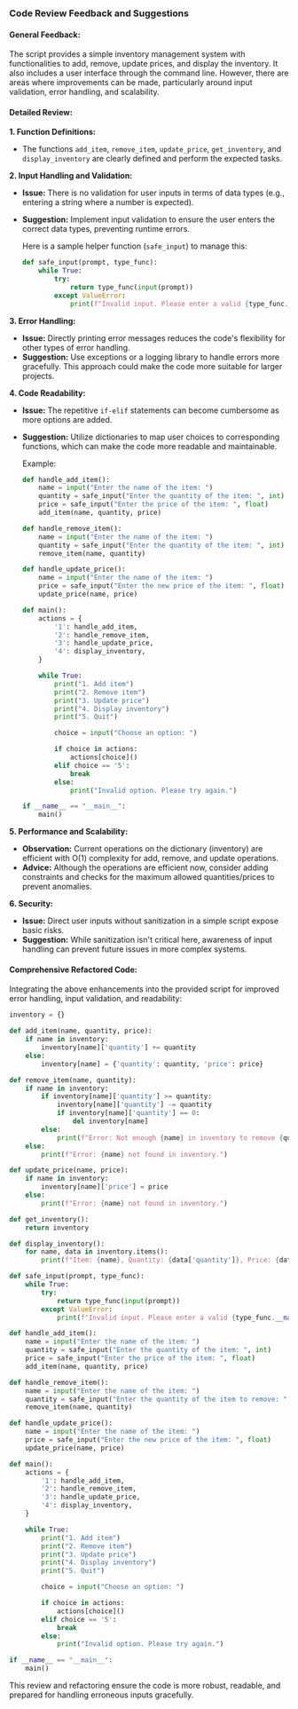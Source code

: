 ### Code Review Feedback and Suggestions

#### General Feedback:

The script provides a simple inventory management system with functionalities to add, remove, update prices, and display the inventory. It also includes a user interface through the command line. However, there are areas where improvements can be made, particularly around input validation, error handling, and scalability.

#### Detailed Review:

**1. Function Definitions:**
- The functions `add_item`, `remove_item`, `update_price`, `get_inventory`, and `display_inventory` are clearly defined and perform the expected tasks.
  
**2. Input Handling and Validation:**
- **Issue:** There is no validation for user inputs in terms of data types (e.g., entering a string where a number is expected).
- **Suggestion:** Implement input validation to ensure the user enters the correct data types, preventing runtime errors.

    Here is a sample helper function (`safe_input`) to manage this:

    ```python
    def safe_input(prompt, type_func):
        while True:
            try:
                return type_func(input(prompt))
            except ValueError:
                print(f"Invalid input. Please enter a valid {type_func.__name__}.")
    ```

**3. Error Handling:**
- **Issue:** Directly printing error messages reduces the code's flexibility for other types of error handling.
- **Suggestion:** Use exceptions or a logging library to handle errors more gracefully. This approach could make the code more suitable for larger projects.

**4. Code Readability:**
- **Issue:** The repetitive `if-elif` statements can become cumbersome as more options are added.
- **Suggestion:** Utilize dictionaries to map user choices to corresponding functions, which can make the code more readable and maintainable.

    Example:

    ```python
    def handle_add_item():
        name = input("Enter the name of the item: ")
        quantity = safe_input("Enter the quantity of the item: ", int)
        price = safe_input("Enter the price of the item: ", float)
        add_item(name, quantity, price)

    def handle_remove_item():
        name = input("Enter the name of the item: ")
        quantity = safe_input("Enter the quantity of the item: ", int)
        remove_item(name, quantity)

    def handle_update_price():
        name = input("Enter the name of the item: ")
        price = safe_input("Enter the new price of the item: ", float)
        update_price(name, price)

    def main():
        actions = {
            '1': handle_add_item,
            '2': handle_remove_item,
            '3': handle_update_price,
            '4': display_inventory,
        }

        while True:
            print("1. Add item")
            print("2. Remove item")
            print("3. Update price")
            print("4. Display inventory")
            print("5. Quit")

            choice = input("Choose an option: ")

            if choice in actions:
                actions[choice]()
            elif choice == '5':
                break
            else:
                print("Invalid option. Please try again.")

    if __name__ == "__main__":
        main()
    ```

**5. Performance and Scalability:**
- **Observation:** Current operations on the dictionary (inventory) are efficient with O(1) complexity for add, remove, and update operations.
- **Advice:** Although the operations are efficient now, consider adding constraints and checks for the maximum allowed quantities/prices to prevent anomalies.

**6. Security:**
- **Issue:** Direct user inputs without sanitization in a simple script expose basic risks.
- **Suggestion:** While sanitization isn't critical here, awareness of input handling can prevent future issues in more complex systems.

#### Comprehensive Refactored Code:

Integrating the above enhancements into the provided script for improved error handling, input validation, and readability:

```python
inventory = {}

def add_item(name, quantity, price):
    if name in inventory:
        inventory[name]['quantity'] += quantity
    else:
        inventory[name] = {'quantity': quantity, 'price': price}

def remove_item(name, quantity):
    if name in inventory:
        if inventory[name]['quantity'] >= quantity:
            inventory[name]['quantity'] -= quantity
            if inventory[name]['quantity'] == 0:
                del inventory[name]
        else:
            print(f"Error: Not enough {name} in inventory to remove {quantity}.")
    else:
        print(f"Error: {name} not found in inventory.")

def update_price(name, price):
    if name in inventory:
        inventory[name]['price'] = price
    else:
        print(f"Error: {name} not found in inventory.")

def get_inventory():
    return inventory

def display_inventory():
    for name, data in inventory.items():
        print(f"Item: {name}, Quantity: {data['quantity']}, Price: {data['price']}")

def safe_input(prompt, type_func):
    while True:
        try:
            return type_func(input(prompt))
        except ValueError:
            print(f"Invalid input. Please enter a valid {type_func.__name__}.")

def handle_add_item():
    name = input("Enter the name of the item: ")
    quantity = safe_input("Enter the quantity of the item: ", int)
    price = safe_input("Enter the price of the item: ", float)
    add_item(name, quantity, price)

def handle_remove_item():
    name = input("Enter the name of the item: ")
    quantity = safe_input("Enter the quantity of the item to remove: ", int)
    remove_item(name, quantity)

def handle_update_price():
    name = input("Enter the name of the item: ")
    price = safe_input("Enter the new price of the item: ", float)
    update_price(name, price)

def main():
    actions = {
        '1': handle_add_item,
        '2': handle_remove_item,
        '3': handle_update_price,
        '4': display_inventory,
    }

    while True:
        print("1. Add item")
        print("2. Remove item")
        print("3. Update price")
        print("4. Display inventory")
        print("5. Quit")

        choice = input("Choose an option: ")

        if choice in actions:
            actions[choice]()
        elif choice == '5':
            break
        else:
            print("Invalid option. Please try again.")

if __name__ == "__main__":
    main()
```

This review and refactoring ensure the code is more robust, readable, and prepared for handling erroneous inputs gracefully.